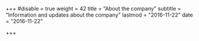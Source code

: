 +++
#disable = true
weight = 42
title = "About the company"
subtitle = "Information and updates about the company"
lastmod = "2016-11-22"
date = "2016-11-22"

+++
